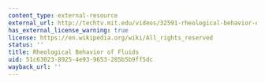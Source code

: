 ```yaml
---
content_type: external-resource
external_url: http://techtv.mit.edu/videos/32591-rheological-behavior-of-fluids
has_external_license_warning: true
license: https://en.wikipedia.org/wiki/All_rights_reserved
status: ''
title: Rheological Behavior of Fluids
uid: 51c63023-8925-4e93-9653-285b5b9ff5dc
wayback_url: ''
---
```

